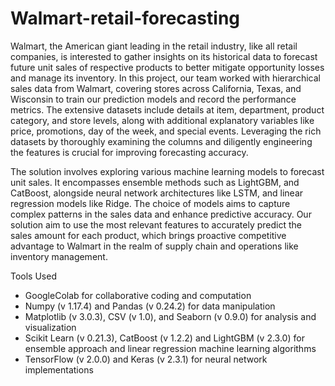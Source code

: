 # Walmart-retail-forecasting

Walmart, the American giant leading in the retail industry, like all retail companies, is interested to gather insights on its historical data to forecast future unit sales of respective products to better mitigate opportunity losses and manage its inventory. 
In this project, our team worked with hierarchical sales data from Walmart, covering stores across California, Texas, and Wisconsin to train our prediction models and record the performance metrics. 
The extensive datasets include details at item, department, product category, and store levels, along with additional explanatory variables like price, promotions, day of the week, and special events. 
Leveraging the rich datasets by thoroughly examining the columns and diligently engineering the features is crucial for improving forecasting accuracy.

The solution involves exploring various machine learning models to forecast unit sales. 
It encompasses ensemble methods such as LightGBM, and CatBoost, alongside neural network architectures like LSTM, and linear regression models like Ridge. 
The choice of models aims to capture complex patterns in the sales data and enhance predictive accuracy. Our solution aim to use the most relevant features to accurately predict the sales amount for each product,
which brings proactive competitive advantage to Walmart in the realm of supply chain and operations like inventory management.

Tools Used
- GoogleColab for collaborative coding and computation
- Numpy (v 1.17.4) and Pandas (v 0.24.2) for data manipulation
- Matplotlib (v 3.0.3), CSV (v 1.0), and Seaborn (v 0.9.0) for analysis and visualization
- Scikit Learn (v 0.21.3), CatBoost (v 1.2.2) and LightGBM (v 2.3.0) for ensemble approach and linear regression machine learning algorithms
- TensorFlow (v 2.0.0)  and Keras (v 2.3.1) for neural network implementations

